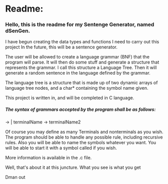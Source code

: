 # Readme:

### Hello, this is the readme for my Sentenge Generator, named dSenGen.

I have begun creating the data types and functions I need to carry out this project
In the future, this will be a sentence generator.

The user will be allowed to create a language grammar (BNF) that the program will parse.  It will then do some stuff and generate a structure that represents the grammar.  I call this structure a Language Tree.  Then it will generate a random sentence in the language defined by the grammar.

The language tree is a structure that is made up of two dynamic arrays of language tree nodes, and a char* containing the symbol name given.

This project is written in, and will be completed in C language.

##### The syntax of grammars accepted by the program shall be as follows:
<Start> -> <NonTerminalName> | terminalName
<NonTerminalName> -> terminalName2

Of course you may define as many Terminals and nonterminals as you wish.  The program should be able to handle any possible rule, including recursive rules.  Also you will be able to name the symbols whatever you want.  You will be able to start it with a symbol called <end> if you wish.

More information is available in the .c file.

Well, that's about it at this juncture.  What you see is what you get

Dman out
